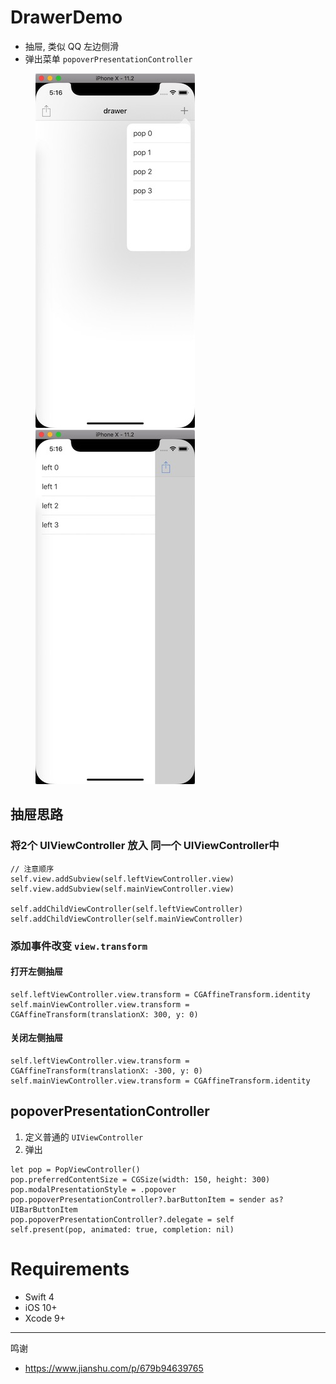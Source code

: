 # DrawerDemo

+ 抽屉, 类似 QQ 左边侧滑
+ 弹出菜单 `popoverPresentationController`

<figure class="half">
    <img src="https://github.com/doingself/DrawerDemo/blob/master/images/image1.jpg">
    <img src="https://github.com/doingself/DrawerDemo/blob/master/images/image2.jpg">
</figure>

## 抽屉思路

### 将2个 UIViewController 放入 同一个 UIViewController中

```
// 注意顺序
self.view.addSubview(self.leftViewController.view)
self.view.addSubview(self.mainViewController.view)

self.addChildViewController(self.leftViewController)
self.addChildViewController(self.mainViewController)
```

### 添加事件改变 `view.transform`

#### 打开左侧抽屉
```
self.leftViewController.view.transform = CGAffineTransform.identity
self.mainViewController.view.transform = CGAffineTransform(translationX: 300, y: 0)
```

#### 关闭左侧抽屉
```
self.leftViewController.view.transform = CGAffineTransform(translationX: -300, y: 0)
self.mainViewController.view.transform = CGAffineTransform.identity
```

## popoverPresentationController

1. 定义普通的 `UIViewController`
2. 弹出
```
let pop = PopViewController()
pop.preferredContentSize = CGSize(width: 150, height: 300)
pop.modalPresentationStyle = .popover
pop.popoverPresentationController?.barButtonItem = sender as? UIBarButtonItem
pop.popoverPresentationController?.delegate = self
self.present(pop, animated: true, completion: nil)
```

# Requirements
+ Swift 4
+ iOS 10+
+ Xcode 9+

---

鸣谢

+ https://www.jianshu.com/p/679b94639765
